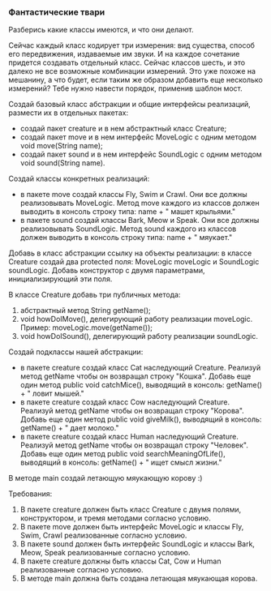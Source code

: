 
### Фантастические твари

Разберись какие классы имеются, и что они делают.

Сейчас каждый класс кодирует три измерения: вид существа, способ его передвижения, издаваемые им звуки.
И на каждое сочетание придется создавать отдельный класс. Сейчас классов шесть,
и это далеко не все возможные комбинации измерений. Это уже похоже на мешанину, а что будет,
если таким же образом добавить еще несколько измерений? Тебе нужно навести порядок, применив шаблон мост.

Создай базовый класс абстракции и общие интерфейсы реализаций, размести их в отдельных пакетах:
- создай пакет creature и в нем абстрактный класс Creature;
- создай пакет move и в нем интерфейс MoveLogic с одним методом void move(String name);
- создай пакет sound и в нем интерфейс SoundLogic с одним методом void sound(String name).

Создай классы конкретных реализаций:
- в пакете move создай классы Fly, Swim и Crawl. Они все должны реализовывать MoveLogic.
Метод move каждого из классов должен выводить в консоль строку типа: name + &quot; машет крыльями.&quot;
- в пакете sound создай классы Bark, Meow и Speak. Они все должны реализовывать SoundLogic.
Метод sound каждого из классов должен выводить в консоль строку типа: name + &quot; мяукает.&quot;

Добавь в класс абстракции ссылку на объекты реализации:
в классе Creature создай два protected поля: MoveLogic moveLogic и SoundLogic soundLogic.
Добавь конструктор с двумя параметрами, инициализирующий эти поля.

В классе Creature добавь три публичных метода:
1) абстрактный метод String getName();
2) void howDoIMove(), делегирующий работу реализации moveLogic. Пример: moveLogic.move(getName());
3) void howDoISound(), делегирующий работу реализации soundLogic.

Создай подклассы нашей абстракции:
- в пакете creature создай класс Cat наследующий Creature. Реализуй метод getName чтобы он возвращал строку &quot;Кошка&quot;.
Добавь еще один метод public void catchMice(), выводящий в консоль: getName() + &quot; ловит мышей.&quot;
- в пакете creature создай класс Cow наследующий Creature. Реализуй метод getName чтобы он возвращал строку &quot;Корова&quot;.
Добавь еще один метод public void giveMilk(), выводящий в консоль: getName() + &quot; дает молоко.&quot;
- в пакете creature создай класс Human наследующий Creature. Реализуй метод getName чтобы он возвращал строку &quot;Человек&quot;.
Добавь еще один метод public void searchMeaningOfLife(), выводящий в консоль: getName() + &quot; ищет смысл жизни.&quot;

В методе main создай летающую мяукающую корову :)


Требования:
1.	В пакете creature должен быть класс Creature с двумя полями, конструктором, и тремя методами согласно условию.
2.	В пакете move должен быть интерфейс MoveLogic и классы Fly, Swim, Crawl реализованные согласно условию.
3.	В пакете sound должен быть интерфейс SoundLogic и классы Bark, Meow, Speak реализованные согласно условию.
4.	В пакете creature должны быть классы Cat, Cow и Human реализованные согласно условию.
5.	В методе main должна быть создана летающая мяукающая корова.


